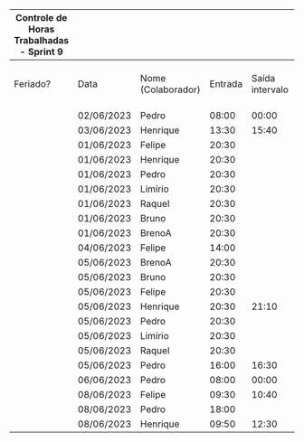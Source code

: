 | Controle de Horas Trabalhadas - Sprint 9 |  |  |  |  |  |  |  |  |  |  |
| --- | --- | --- | --- | --- | --- | --- | --- | --- | --- | --- |
| Feriado? | Data | Nome (Colaborador) | Entrada | Saída intervalo | Retorno intervalo | Saída | Total horas |  | Nome (Colaborador) | Total horas do sprint |
|  | 02/06/2023 | Pedro | 08:00 | 00:00 | 00:00 | 10:00 | 2:00:00 |  | BrenoA | 02:30 |
|  | 03/06/2023 | Henrique | 13:30 | 15:40 | 20:40 | 21:40 | 3:10:00 |  | Bruno | 02:30 |
|  | 01/06/2023 | Felipe | 20:30 |  |  | 21:30 | 1:00:00 |  | Felipe | 07:50 |
|  | 01/06/2023 | Henrique | 20:30 |  |  | 21:30 | 1:00:00 |  | Henrique | 08:30 |
|  | 01/06/2023 | Pedro | 20:30 |  |  | 21:30 | 1:00:00 |  | Limírio | 01:40 |
|  | 01/06/2023 | Limírio | 20:30 |  |  | 21:30 | 1:00:00 |  | Pedro | 07:40 |
|  | 01/06/2023 | Raquel | 20:30 |  |  | 21:30 | 1:00:00 |  | Raquel | 02:30 |
|  | 01/06/2023 | Bruno | 20:30 |  |  | 21:30 | 1:00:00 |  |  |  |
|  | 01/06/2023 | BrenoA | 20:30 |  |  | 21:30 | 1:00:00 |  |  |  |
|  | 04/06/2023 | Felipe | 14:00 |  |  | 15:30 | 1:30:00 |  |  |  |
|  | 05/06/2023 | BrenoA | 20:30 |  |  | 22:00 | 1:30:00 |  |  |  |
|  | 05/06/2023 | Bruno | 20:30 |  |  | 22:00 | 1:30:00 |  |  |  |
|  | 05/06/2023 | Felipe | 20:30 |  |  | 21:10 | 0:40:00 |  |  |  |
|  | 05/06/2023 | Henrique | 20:30 | 21:10 | 21:30 | 21:50 | 1:00:00 |  |  |  |
|  | 05/06/2023 | Pedro | 20:30 |  |  | 21:10 | 0:40:00 |  |  |  |
|  | 05/06/2023 | Limírio | 20:30 |  |  | 21:10 | 0:40:00 |  |  |  |
|  | 05/06/2023 | Raquel | 20:30 |  |  | 22:00 | 1:30:00 |  |  |  |
|  | 05/06/2023 | Pedro | 16:00 | 16:30 | 18:00 | 19:00 | 1:30:00 |  |  |  |
|  | 06/06/2023 | Pedro | 08:00 | 00:00 | 00:00 | 09:30 | 1:30:00 |  |  |  |
|  | 08/06/2023 | Felipe | 09:30 | 10:40 | 14:30 | 18:00 | 4:40:00 |  |  |  |
|  | 08/06/2023 | Pedro | 18:00 |  |  | 19:00 | 1:00:00 |  |  |  |
|  | 08/06/2023 | Henrique | 09:50 | 12:30 | 18:40 | 19:20 | 3:20:00 |  |  |  |
